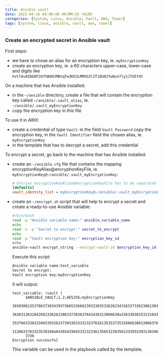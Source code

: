 ```yaml
---
title: Ansible vault
date: 2021-04-16 08:00:00 HH:MM:SS +0100
categories: [System, Linux, Ansible, Vault, AWX, Tower]
tags: [system, linux, ansible, vault, awx, tower]
---
```


### Create an encrypted secret in Ansible vault

First steps:

* we have to chose an alias for an encryption key, ie. `myEncryptionKey`
* create an encryption key, ie. a 60 characters upper-case, lower-case and digits like `hvtl6v0ZAbOF2U7hBdHJMBtqTw3KOJLMMXG3l2TiDU0JYwQun7ly1J7U5fdt`

On a machine that has Ansible installed:

* in the `~/ansible` directory, create a file that will contain the encryption key called `~/ansible/.vault_alias`, ie. `~/ansible/.vault_myEncryptionKey`
* copy the encryption key in this file

To use it in AWX:

* create a credential of type `Vault`: in the field `Vault Password` copy the encryption key, in the `Vault Identifier` field the chosen alias, ie. `myEncryptionKey`
* in the template that has to decrypt a secret, add this credential

To encrypt a secret, go back to the machine that has Ansible installed:

* create an `~/ansible.cfg` file that contains the mapping encryptionKeyAlias@encryptionKeyFile, ie. `myEncryptionKey@~/ansible/.vault_myEncryptionKey`:

    ```ini
    # Entries encryptionKeyAlias@encryptionKeyFile has to be separated by comas
    [defaults]
    vault_identity_list = myEncryptionKey@~/ansible/.vault_myEncryptionKey
    ```

* create an `~/encrypt.sh` script that will help to encrypt a secret and create a ready-to-use Ansible variable:

    ```bash
    #/bin/bash
    read -p "Ansible variable name:" ansible_variable_name
    echo
    read -s -p "Secret to encrypt:" secret_to_encrypt
    echo
    read -p "Vault encryption key:" encryption_key_id
    echo
    ansible-vault encrypt_string --encrypt-vault-id $encryption_key_id $secret_to_encrypt --name $ansible_variable_name
    ```

    Execute this script:

    ```bash
    Ansible variable name:test_variable
    Secret to encrypt:
    Vault encryption key:myEncryptionKey
    ```

    It will output:

    ```text
    test_variable: !vault |
          $ANSIBLE_VAULT;1.2;AES256;myEncryptionKey
          38383061353766373834393736653366623932303532626234316337336238613032636466666165
          3636313632643561336262386337383637643436313866630a336338383531316435613266346236
          35376633383334653932623739336333313237626135353735326666386130663765633961313037
          3138633763323538340a643034336433313233613565323835613339333931303463623831653632
          3736
    Encryption successful
    ```

    This variable can be used in the playbook called by the template.
